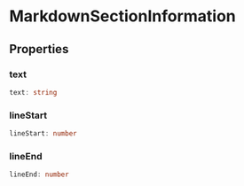 # MarkdownSectionInformation



## Properties

### text

```ts
text: string
```



### lineStart

```ts
lineStart: number
```



### lineEnd

```ts
lineEnd: number
```



